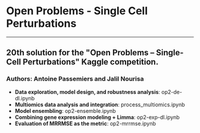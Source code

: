 # Open Problems - Single Cell Perturbations

---

## 20th solution for the "Open Problems – Single-Cell Perturbations" Kaggle competition.
### Authors: Antoine Passemiers and Jalil Nourisa

- **Data exploration, model design, and robustness analysis**: op2-de-dl.ipynb
- **Multiomics data analysis and integration**: process_multiomics.ipynb
- **Model ensembling**: op2-ensemble.ipynb
- **Combining gene expression modeling + Limma**: op2-exp-dl.ipynb
- **Evaluation of MRRMSE as the metric**: op2-mrrmse.ipynb


